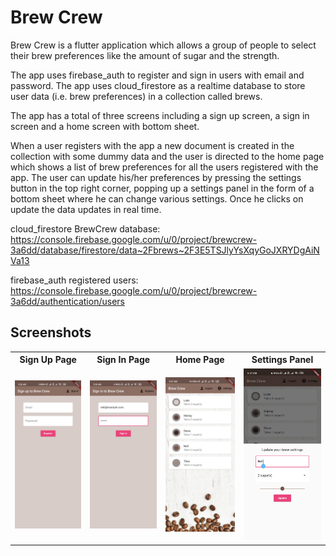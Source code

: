 # Brew Crew

Brew Crew is a flutter application which allows a group of people to select their brew preferences like the amount of sugar and the strength.

The app uses firebase_auth to register and sign in users with email and password.
The app uses cloud_firestore as a realtime database to store user data (i.e. brew preferences) in a collection called brews.

The app has a total of three screens including a sign up screen, a sign in screen and a home screen with bottom sheet.

When a user registers with the app a new document is created in the collection with some dummy data and the user is directed to the home page which shows a list of brew preferences for all the users registered with the app. The user can update his/her preferences by pressing the settings button in the top right corner, popping up a settings panel in the form of a bottom sheet where he can change various settings. Once he clicks on update the data updates in real time.

cloud_firestore BrewCrew database: https://console.firebase.google.com/u/0/project/brewcrew-3a6dd/database/firestore/data~2Fbrews~2F3E5TSJlyYsXqyGoJXRYDgAiNVa13

firebase_auth registered users: https://console.firebase.google.com/u/0/project/brewcrew-3a6dd/authentication/users

## Screenshots
<table>
  <tr>
    <th>Sign Up Page</th>
    <th>Sign In Page</th>
    <th>Home Page</th>
    <th>Settings Panel</th>
  </tr>
  <tr>
    <td><img src="assets/screenshots/register.jpg" width="350"></td>
    <td><img src="assets/screenshots/signIn.jpg" width="350"></td>
    <td><img src="assets/screenshots/home.jpg" width="350"></td>
    <td><img src="assets/screenshots/settings.jpg" width="350"></td>
  </tr>
</table>

